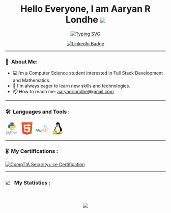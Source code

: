 <h1 align="center">Hello Everyone, I am Aaryan R Londhe <img src="https://media.giphy.com/media/hvRJCLFzcasrR4ia7z/giphy.gif" width="40"></h1>

<p align="center">
<a href="https://git.io/typing-svg"><img src="https://readme-typing-svg.demolab.com?font=Fira+Code&weight=600&size=40&pause=1000&color=1086F7&center=true&vCenter=true&width=1000&lines=Cybersecurity+Analyst;Active+Learner;Feel+Free+To+Reach+Out!" alt="Typing SVG" /></a>
</p>


<p align="center">
<a href="https://www.linkedin.com/in/aaryanrlondhe/"><img src="https://img.shields.io/badge/LinkedIn-blue?style=for-the-badge&logo=linkedin&logoColor=white" alt="LinkedIn Badge"></a>
</p>

---

### 🧠 &nbsp;About Me:

- 💻I'm a Computer Science student interested in Full Stack Development and Mathematics.
- 🌱 I'm always eager to learn new skills and technologies.
- 📫 How to reach me: aaryanrlondhe@gmail.com

---

### 🛠 &nbsp;Languages and Tools :

<p>
<img src="https://github.com/devicons/devicon/blob/master/icons/python/python-original-wordmark.svg" title="Python" alt="Python" width="40" height="40"/>&nbsp;
<img src="https://github.com/devicons/devicon/blob/master/icons/html5/html5-original.svg" title="HTML5" alt="HTML" width="40" height="40"/>&nbsp;
<img src="https://github.com/devicons/devicon/blob/master/icons/mysql/mysql-original-wordmark.svg" title="MySQL"  alt="MySQL" width="40" height="40"/>&nbsp;
<img src="https://github.com/devicons/devicon/blob/master/icons/linux/linux-original.svg" title="Linux" alt="Linux" width="40" height="40"/>&nbsp;

</p>

---

### 🎖️ &nbsp;My Certifications :
[![CompTIA Security+ ce Certification](https://comptiacdn.azureedge.net/webcontent/images/default-source/siteicons/logosecurityplus.svg?sfvrsn=c1041be7_2)](https://www.credly.com/earner/earned/badge/4ad6b855-8845-4632-8596-a3d2690f1b24 "CompTIA Security+ ce Certification")
</p>

---
### 📈 &nbsp; My Statistics :
<br />
<p align="center">
  <img src="http://github-readme-streak-stats.herokuapp.com?user=aaryanrlondhe&theme=sunset-gradient" />
</p>
